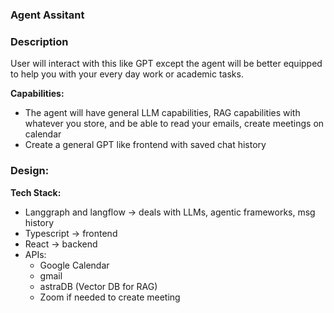 ### Agent Assitant  
### Description

User will interact with this like GPT except the agent will be better equipped to help you with your every day work or academic tasks.

**Capabilities:**

- The agent will have general LLM capabilities, RAG capabilities with whatever you store, and be able to read your emails, create meetings on calendar
- Create a general GPT like frontend with saved chat history

### Design:

**Tech Stack:**

- Langgraph and langflow → deals with LLMs, agentic frameworks, msg history
- Typescript → frontend
- React → backend
- APIs:
    - Google Calendar
    - gmail
    - astraDB (Vector DB for RAG)
    - Zoom if needed to create meeting